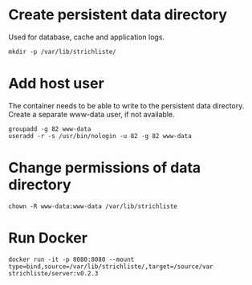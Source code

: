# Create persistent data directory
Used for database, cache and application logs.
```
mkdir -p /var/lib/strichliste/
```

# Add host user
The container needs to be able to write to the persistent data directory.
Create a separate www-data user, if not available.
```
groupadd -g 82 www-data
useradd -r -s /usr/bin/nologin -u 82 -g 82 www-data
```

# Change permissions of data directory
```
chown -R www-data:www-data /var/lib/strichliste
```

# Run Docker
```
docker run -it -p 8080:8080 --mount type=bind,source=/var/lib/strichliste/,target=/source/var strichliste/server:v0.2.3
```